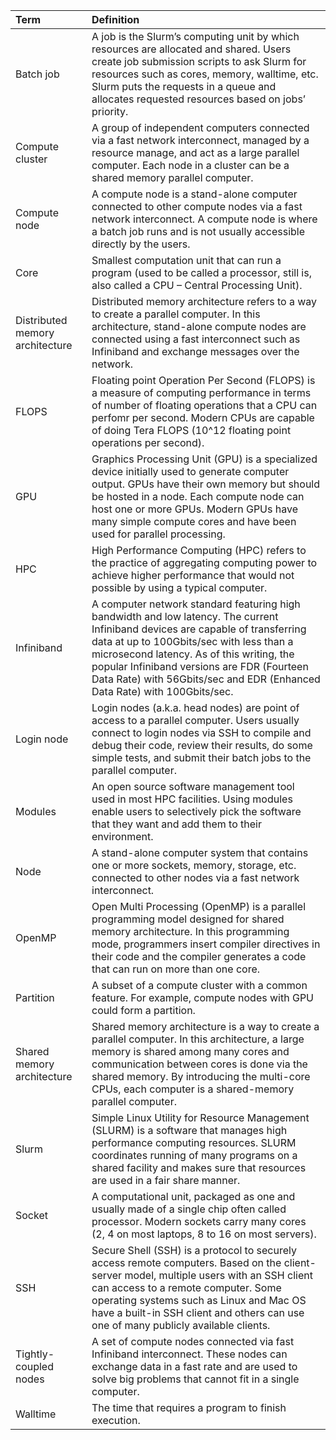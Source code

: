 | Term | Definition |
| :---------- | :----------------------------------- |
| Batch job | A job is the Slurm’s computing unit by which resources are allocated and shared. Users create job submission scripts to ask Slurm for resources such as cores, memory, walltime, etc. Slurm puts the requests in a queue and allocates requested resources based on jobs’ priority.  |
| Compute cluster | A group of independent computers connected via a fast network interconnect, managed by a resource manage, and act as a large parallel computer. Each node in a cluster can be a shared memory parallel computer. |
| Compute node | A compute node is a stand-alone computer connected to other compute nodes via a fast network interconnect. A compute node is where a batch job runs and is not usually accessible directly by the users. |
| Core | Smallest computation unit that can run a program (used to be called a processor, still is,  also called a CPU – Central Processing Unit). |
| Distributed memory architecture | Distributed memory architecture refers to a way to create a parallel computer. In this architecture, stand-alone compute nodes are connected using a fast interconnect such as Infiniband and exchange messages over the network. |
| FLOPS | Floating point Operation Per Second (FLOPS) is a measure of computing performance in terms of number of floating operations that a CPU can perfomr per second. Modern CPUs are capable of doing Tera FLOPS (10^12 floating point operations per second). |
| GPU | Graphics Processing Unit (GPU) is a specialized device initially used to generate computer output. GPUs have their own memory but should be hosted in a node. Each compute node can host one or more GPUs. Modern GPUs have many simple compute cores and have been used for parallel processing. |
| HPC | High Performance Computing (HPC) refers to the practice of aggregating computing power to achieve higher performance that would not possible by using a typical computer. |
| Infiniband | A computer network standard featuring high bandwidth and low latency. The current Infiniband devices are capable of transferring data at up to 100Gbits/sec with less than a microsecond latency. As of this writing, the popular Infiniband versions are FDR (Fourteen Data Rate) with 56Gbits/sec and EDR (Enhanced Data Rate) with 100Gbits/sec. |
| Login node | Login nodes (a.k.a. head nodes) are point of access to a parallel computer. Users usually connect to login nodes via SSH to compile and debug their code, review their results, do some simple tests, and submit their batch jobs to the parallel computer. |
| Modules | An open source software management tool used in most HPC facilities. Using modules enable users to selectively pick the software that they want and add them to their environment. |
| Node | A stand-alone computer system that contains one or more sockets, memory, storage, etc. connected to other nodes via a fast network interconnect. |
| OpenMP | Open Multi Processing (OpenMP) is a parallel programming model designed for shared memory architecture. In this programming mode, programmers insert compiler directives in their code and the compiler generates a code that can run on more than one core. |
| Partition | A subset of a compute cluster with a common feature. For example, compute nodes with GPU could form a partition. |
| Shared memory architecture | Shared memory architecture is a way to create a parallel computer. In this architecture, a large memory is shared among many cores and communication between cores is done via the shared memory. By introducing the multi-core CPUs, each computer is a shared-memory parallel computer. |
| Slurm | Simple Linux Utility for Resource Management (SLURM) is a software that manages high performance computing resources. SLURM coordinates running of many programs on a shared facility and makes sure that resources are used in a fair share manner. |
| Socket | A computational unit, packaged as one and usually made of a single chip often called processor. Modern sockets carry many cores (2,  4 on most laptops, 8 to 16 on most servers). |
| SSH | Secure Shell (SSH) is a protocol to securely access remote computers. Based on the client-server model, multiple users with an SSH client can access to a remote computer. Some operating systems such as Linux and Mac OS have a built-in SSH client and others can use one of many publicly available clients. |
| Tightly-coupled nodes | A set of compute nodes connected via fast Infiniband interconnect. These nodes can exchange data in a fast rate and are used to solve big problems that cannot fit in a single computer. |
| Walltime | The time that requires a program to finish execution. |                                                                                                                                                                                                                                                                      |
